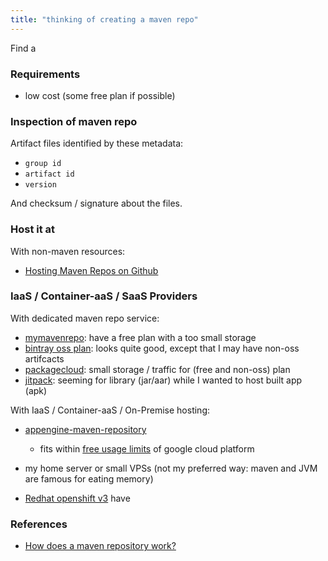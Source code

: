 ```yaml
---
title: "thinking of creating a maven repo"
---
```


Find a

### Requirements

- low cost (some free plan if possible)

### Inspection of maven repo

Artifact files identified by these metadata:

- `group id`
- `artifact id`
- `version`

And checksum / signature about the files.

### Host it at

With non-maven resources:

- [Hosting Maven Repos on Github](https://cemerick.com/2010/08/24/hosting-maven-repos-on-github/)

### IaaS / Container-aaS / SaaS Providers

With dedicated maven repo service:
- [mymavenrepo](https://mymavenrepo.com/): have a free plan with a too small storage
- [bintray oss plan](https://www.jfrog.com/open-source/): looks quite good, except that I may have non-oss artifcacts
- [packagecloud](https://packagecloud.io/pricing#faq7): small storage / traffic for (free and non-oss) plan
- [jitpack](https://jitpack.io/): seeming for library (jar/aar) while I wanted to host built app (apk)

With IaaS / Container-aaS / On-Premise  hosting:

- [appengine-maven-repository](https://github.com/renaudcerrato/appengine-maven-repository)
    - fits within [free usage limits](https://cloud.google.com/free/docs/always-free-usage-limits) of google cloud platform
- my home server or small VPSs (not my preferred way: maven and JVM are famous for eating memory)

- [Redhat openshift v3](https://www.openshift.com/pricing/index.html) have

### References

- [How does a maven repository work?](https://blog.packagecloud.io/eng/2017/03/09/how-does-a-maven-repository-work/)
